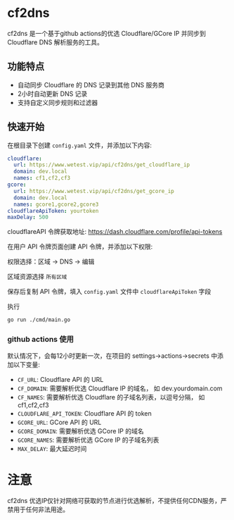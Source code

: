 # cf2dns

cf2dns 是一个基于github actions的优选 Cloudflare/GCore IP 并同步到 Cloudflare DNS 解析服务的工具。

## 功能特点

- 自动同步 Cloudflare 的 DNS 记录到其他 DNS 服务商
- 2小时自动更新 DNS 记录
- 支持自定义同步规则和过滤器


## 快速开始

在根目录下创建 `config.yaml` 文件，并添加以下内容:

```yaml
cloudflare:
  url: https://www.wetest.vip/api/cf2dns/get_cloudflare_ip
  domain: dev.local
  names: cf1,cf2,cf3
gcore:
  url: https://www.wetest.vip/api/cf2dns/get_gcore_ip
  domain: dev.local
  names: gcore1,gcore2,gcore3
cloudflareApiToken: yourtoken
maxDelay: 500
```

cloudflareAPI 令牌获取地址: https://dash.cloudflare.com/profile/api-tokens

在用户 API 令牌页面创建 API 令牌，并添加以下权限:

权限选择：区域 -> DNS -> 编辑

区域资源选择 `所有区域`

保存后复制 API 令牌，填入 `config.yaml` 文件中 `cloudflareApiToken` 字段

执行

```bash
go run ./cmd/main.go
```

### github actions 使用

默认情况下，会每12小时更新一次，在项目的 settings->actions->secrets 中添加以下变量:

- `CF_URL`: Cloudflare API 的 URL
- `CF_DOMAIN`: 需要解析优选 Cloudflare IP 的域名， 如 dev.yourdomain.com
- `CF_NAMES`: 需要解析优选 Cloudflare 的子域名列表，以逗号分隔， 如 cf1,cf2,cf3
- `CLOUDFLARE_API_TOKEN`: Cloudflare API 的 token
- `GCORE_URL`: GCore API 的 URL
- `GCORE_DOMAIN`: 需要解析优选 GCore IP 的域名
- `GCORE_NAMES`: 需要解析优选 GCore IP 的子域名列表
- `MAX_DELAY`: 最大延迟时间



# 注意

cf2dns 优选IP仅针对网络可获取的节点进行优选解析，不提供任何CDN服务，严禁用于任何非法用途。